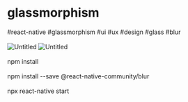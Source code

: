 # glassmorphism
#react-native #glassmorphism #ui #ux #design #glass #blur
<br><br>
![Untitled](https://user-images.githubusercontent.com/116552870/232771390-862024b0-1dff-4147-a746-57e724effe78.jpg)
![Untitled](https://user-images.githubusercontent.com/116552870/232908158-9f0cc586-cd9b-455e-92f5-54ecd9d557b7.jpg)
<br><br>
npm install 
<br><br>
npm install --save @react-native-community/blur
<br><br>
npx react-native start
